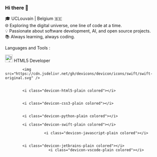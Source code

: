 ### Hi there 👋

🎓 UCLouvain | Belgium 🇧🇪 <br>
🌐 Exploring the digital universe, one line of code at a time. <br>
💡 Passionate about software development, AI, and open source projects. <br>
📚 Always learning, always coding. <br>


Languages and Tools : 

<img src="[https://example.com/path/to/icon-generator?class=devicon-html5-plain colored](https://cdn.jsdelivr.net/gh/devicons/devicon/icons/swift/swift-original.svg)" alt="Icône HTML5" width="25">
HTML5 Developer

            <img src="https://cdn.jsdelivr.net/gh/devicons/devicon/icons/swift/swift-original.svg" />
          

            <i class="devicon-html5-plain colored"></i>
                      

            <i class="devicon-css3-plain colored"></i>
                    
          
            <i class="devicon-python-plain colored"></i>
            
            <i class="devicon-swift-plain colored"></i>
          
                      <i class="devicon-javascript-plain colored"></i>

          
            <i class="devicon-jetbrains-plain colored"></i>
                        <i class="devicon-vscode-plain colored"></i>

          
          
